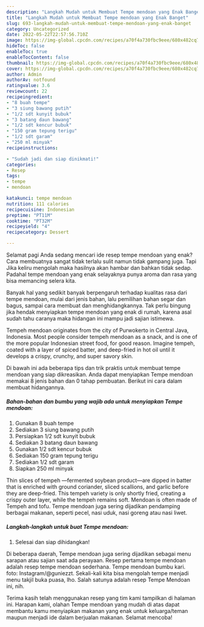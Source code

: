 ```yaml
---
description: "Langkah Mudah untuk Membuat Tempe mendoan yang Enak Banget"
title: "Langkah Mudah untuk Membuat Tempe mendoan yang Enak Banget"
slug: 693-langkah-mudah-untuk-membuat-tempe-mendoan-yang-enak-banget
category: Uncategorized
date: 2022-05-22T22:57:56.710Z
image: https://img-global.cpcdn.com/recipes/a70f4a730fbc9eee/680x482cq70/tempe-mendoan-foto-resep-utama.jpg
hideToc: false
enableToc: true
enableTocContent: false
thumbnail: https://img-global.cpcdn.com/recipes/a70f4a730fbc9eee/680x482cq70/tempe-mendoan-foto-resep-utama.jpg
cover: https://img-global.cpcdn.com/recipes/a70f4a730fbc9eee/680x482cq70/tempe-mendoan-foto-resep-utama.jpg
author: Admin
authorAv: notfound
ratingvalue: 3.6
reviewcount: 22
recipeingredient:
- "8 buah tempe"
- "3 siung bawang putih"
- "1/2 sdt kunyit bubuk"
- "3 batang daun bawang"
- "1/2 sdt kencur bubuk"
- "150 gram tepung terigu"
- "1/2 sdt garam"
- "250 ml minyak"
recipeinstructions:

- "Sudah jadi dan siap dinikmati!"
categories:
- Resep
tags:
- tempe
- mendoan

katakunci: tempe mendoan 
nutrition: 111 calories
recipecuisine: Indonesian
preptime: "PT11M"
cooktime: "PT32M"
recipeyield: "4"
recipecategory: Dessert

---
```



Selamat pagi Anda sedang mencari ide resep tempe mendoan yang enak? Cara membuatnya sangat tidak terlalu sulit namun tidak gampang juga. Tapi Jika keliru mengolah maka hasilnya akan hambar dan bahkan tidak sedap. Padahal tempe mendoan yang enak selayaknya punya aroma dan rasa yang bisa memancing selera kita.


Banyak hal yang sedikit banyak berpengaruh terhadap kualitas rasa dari tempe mendoan, mulai dari jenis bahan, lalu pemilihan bahan segar dan bagus, sampai cara membuat dan menghidangkannya. Tak perlu bingung jika hendak menyiapkan tempe mendoan yang enak di rumah, karena asal sudah tahu caranya maka hidangan ini mampu jadi sajian istimewa.

Tempeh mendoan originates from the city of Purwokerto in Central Java, Indonesia. Most people consider tempeh mendoan as a snack, and is one of the more popular Indonesian street food, for good reason. Imagine tempeh, coated with a layer of spiced batter, and deep-fried in hot oil until it develops a crispy, crunchy, and super savory skin.


Di bawah ini ada beberapa tips dan trik praktis untuk membuat tempe mendoan yang siap dikreasikan. Anda dapat menyiapkan Tempe mendoan memakai 8 jenis bahan dan 0 tahap pembuatan. Berikut ini cara dalam membuat hidangannya.

<!--inarticleads1-->

##### Bahan-bahan dan bumbu yang wajib ada untuk menyiapkan Tempe mendoan:

1. Gunakan 8 buah tempe
1. Sediakan 3 siung bawang putih
1. Persiapkan 1/2 sdt kunyit bubuk
1. Sediakan 3 batang daun bawang
1. Gunakan 1/2 sdt kencur bubuk
1. Sediakan 150 gram tepung terigu
1. Sediakan 1/2 sdt garam
1. Siapkan 250 ml minyak


Thin slices of tempeh —fermented soybean product—are dipped in batter that is enriched with ground coriander, sliced scallions, and garlic before they are deep-fried. This tempeh variety is only shortly fried, creating a crispy outer layer, while the tempeh remains soft. Mendoan is often made of Tempeh and tofu. Tempe mendoan juga sering dijadikan pendamping berbagai makanan, seperti pecel, nasi uduk, nasi goreng atau nasi liwet. 

<!--inarticleads2-->

##### Langkah-langkah untuk buat Tempe mendoan:


1. Selesai dan siap dihidangkan!

Di beberapa daerah, Tempe mendoan juga sering dijadikan sebagai menu sarapan atau sajian saat ada perayaan. Resep pertama tempe mendoan adalah resep tempe mendoan sederhana. Tempe mendoan bumbu kari. foto: Instagram/@guniezzt. Sekali-kali kita bisa mengolah tempe menjadi menu takjil buka puasa, lho. Salah satunya adalah resep Tempe Mendoan ini, nih. 

Terima kasih telah menggunakan resep yang tim kami tampilkan di halaman ini. Harapan kami, olahan Tempe mendoan yang mudah di atas dapat membantu kamu menyiapkan makanan yang enak untuk keluarga/teman maupun menjadi ide dalam berjualan makanan. Selamat mencoba!

